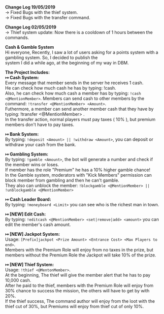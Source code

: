<b>Change Log 19/05/2019</b>
<br> -> Fixed Bugs with the thief system.
<br> -> Fixed Bugs with the transfer command.

<b>Change Log 02/05/2019</b>
<br> -> Thief system update: Now there is a cooldown of 1 hours between the commands.

<b>Cash & Gamble System</b>
<br>Hi everyone, Recently, I saw a lot of users asking for a points system with a gambling system. So, I decided to publish the <br>system I did a while ago, at the beginning of my way in DBM.

<b>The Project Includes: </b>
<br><b>↦ Cash System:</b>
<br>Every message that member sends in the server he receives 1 cash.
<br>He can check how much cash he has by typing: !cash.
<br>Also, he can check how much cash a member has by typing: `!cash <@MentionMember>`. Members can send cash to other members by the command: `!transfer <@MentionMember> <Amount>`. 
<br>Futhermore, a member can send another member cash that they have by typing: !transfer <@MentionMember> <Amount>.
<br>In the transfer action, normal players must pay taxes ( 10% ), but premium members don't have to pay taxes.

<b>↦ Bank System:</b>
<br>By typing: `!deposit <Amount> || !withdraw <Amount>`, you can deposit or withdraw your cash from the bank.
 
<b>↦ Gambling System:</b>
<br>By typing: `!gamble <Amount>`, the bot will generate a number and check if the member wins or loses.
<br>If member has the role "Premium" he has a 10% higher gamble chance!
<br>In the Gamble system, moderators with "Kick Members" permission can block member from gambling and then he can't gamble.
<br>They also can unblock the member: `!blockgamble <@MentionMember> || !unblockgamble <@MentionMember>`

<b>↦ Cash Leader Board:</b>
<br>By typing: `!moneyboard <Limit>` you can see who is the richest man in town.

<b>↦ [NEW] Edit Cash:</b>
<br>By typing: `!editcash <@MentionMember> <set|remove|add> <amount>` you can edit the member's cash amount.

<b>↦ [NEW] Jackpot System:</b>
<br>Usage: `[Prefix]jackpot <Prize Amount> <Entrance Cost> <Max Players to end>`.
<br>Members with the Premium Role will enjoy from no taxes in the prize, but members without the Premium Role the Jackpot will take 10% of the prize.

<b>↦ [NEW] Thief System:</b>
<br>Usage: `!thief <@MentonMember>`.
<br>At the beginning, The thief will give the member alert that he has to pay 10,000 cash. 
<br>After he paid to the thief, members with the Premium Role will enjoy from 30% chance to success the mission, the others will have to get by with 20%.
<br>If the thief success, The command author will enjoy from the loot with the thief cut of 30%, but Premiums will enjoy from thief cut of only 10%.
